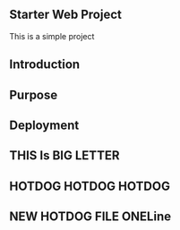 ## Starter Web Project

This is a simple project 

## Introduction

## Purpose

## Deployment

## THIS Is BIG LETTER

## HOTDOG HOTDOG HOTDOG


## NEW HOTDOG FILE ONELine